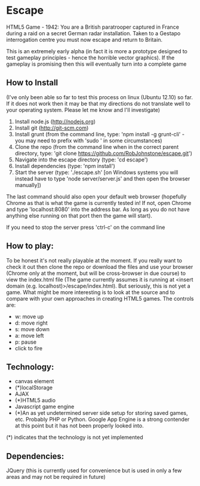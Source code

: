 Escape
======

HTML5 Game - 1942: You are a British paratrooper captured in France during a raid on a secret German radar installation. Taken to a Gestapo interrogation centre you must now escape and return to Britain. 

This is an extremely early alpha (in fact it is more a prototype designed to test gameplay principles - hence the horrible vector graphics). If the gameplay is promising then this will eventually turn into a complete game

How to Install
----------------

(I've only been able so far to test this process on linux (Ubuntu 12.10) so far. If it does not work then it may be that my directions do not translate well to your operating system. Please let me know and I'll investigate)

1. Install node.js (http://nodejs.org)
2. Install git (http://git-scm.com)
3. Install grunt (from the command line, type: 'npm install -g grunt-cli' - you may need to prefix with 'sudo ' in some circumstances)
3. Clone the repo (from the command line when in the correct parent directory, type: 'git clone https://github.com/RobJohnstone/escape.git')
4. Navigate into the escape directory (type: 'cd escape')
5. Install dependencies (type: 'npm install')
6. Start the server (type: './escape.sh' [on Windows systems you will instead have to type 'node server/server.js' and then open the browser manually]) 

The last command should also open your default web browser (hopefully Chrome as that is what the game is currently tested in! If not, open Chrome and type 'localhost:8080' into the address bar. As long as you do not have anything else running on that port then the game will start).

If you need to stop the server press 'ctrl-c' on the command line

How to play:
------------

To be honest it's not really playable at the moment. If you really want to check it out then clone the repo or download the files and use your browser (Chrome only at the moment, but will be cross-browser in due course) to view the index.html file (The game currently assumes it is running at \<insert domain (e.g. localhost)\>/escape/index.html). But seriously, this is not yet a game. What might be more interesting is to look at the source and to compare with your own approaches in creating HTML5 games. The controls are:

+ w: move up
+ d: move right
+ s: move down
+ a: move left
+ p: pause
+ click to fire

Technology:
-----------

+ canvas element
+ (*)localStorage
+ AJAX
+ (*)HTML5 audio
+ Javascript game engine
+ (*)An as yet undetermined server side setup for storing saved games, etc. Probably PHP or Python. Google App Engine is a strong contender at this point but it has not been properly looked into.

(*) indicates that the technology is not yet implemented

Dependencies:
-------------

JQuery (this is currently used for convenience but is used in only a few areas and may not be required in future)
